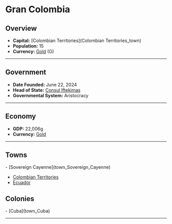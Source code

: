 <!--UNDEDITED FILE, remove this entire line if this file has been edited!-->
# <!--NAME-->Gran Colombia<!--NAME-->

## Overview

- **Capital:** <!--CAPITAL_LINK-->[Colombian Territories](Colombian Territories_town)<!--CAPITAL_LINK-->
- **Population:** <!--POPULATION-->15<!--POPULATION-->
- **Currency:** <!--CURRENCY_LINK-->[Gold](Gold_currency)<!--CURRENCY_LINK--> (<!--CURRENCY_ABV-->G<!--CURRENCY_ABV-->)

---

## Government

- **Date Founded:** <!--FOUNDED-->June 22, 2024<!--FOUNDED-->
- **Head of State:** <!--LEADER_TITLE_LINK-->[Consul Iftekimas](Iftekimas_user)<!--LEADER_TITLE_LINK-->
- **Governmental System:** <!--GOVERNMENT-->Aristocracy<!--GOVERNMENT-->

---

## Economy

- **GDP:** <!--GDP-->22,006g<!--GDP-->
- **Currency:** <!--CURRENCY_LINK-->[Gold](Gold_currency)<!--CURRENCY_LINK-->

---

## Towns

<!--TOWNS-->- [Sovereign Cayenne](town_Sovereign_Cayenne)
- [Colombian Territories](town_Colombian_Territories)
- [Ecuador](town_Ecuador)<!--TOWNS-->

## Colonies

<!--COLONIES-->- [Cuba](town_Cuba)<!--COLONIES-->

---